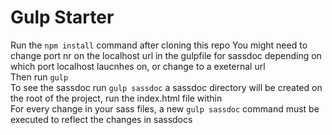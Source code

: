 # Gulp Starter 

Run the `npm install` command after cloning this repo 
You might need to change port nr on the localhost url in the gulpfile for sassdoc depending on which port localhost laucnhes on, or change to a exeternal url      
Then run `gulp`  
To see the sassdoc run `gulp sassdoc` a sassdoc directory will be created on the root of the project, run the index.html file within  
For every change in your sass files, a new  `gulp sassdoc` command must be executed to reflect the changes in sassdocs  


